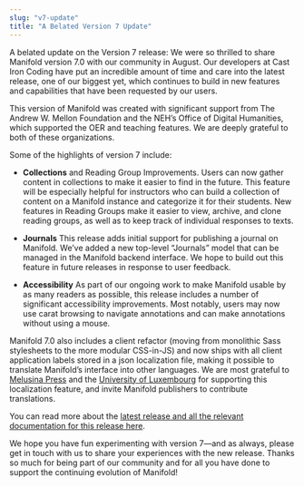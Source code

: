 ```yaml
---
slug: "v7-update"
title: "A Belated Version 7 Update"
---
```


A belated update on the Version 7 release: We were so thrilled to share Manifold version 7.0 with our community in August. Our developers at Cast Iron Coding have put an incredible amount of time and care into the latest release, one of our biggest yet, which continues to build in new features and capabilities that have been requested by our users.

This version of Manifold was created with significant support from The Andrew W. Mellon Foundation and the NEH’s Office of Digital Humanities, which supported the OER and teaching features. We are deeply grateful to both of these organizations.

Some of the highlights of version 7 include:

* **Collections** and Reading Group Improvements. Users can now gather content in collections to make it easier to find in the future. This feature will be especially helpful for instructors who can build a collection of content on a Manifold instance and categorize it for their students. New features in Reading Groups make it easier to view, archive, and clone reading groups, as well as to keep track of individual responses to texts.

* **Journals** This release adds initial support for publishing a journal on Manifold. We’ve added a new top-level “Journals” model that can be managed in the Manifold backend interface. We hope to build out this feature in future releases in response to user feedback.

* **Accessibility** As part of our ongoing work to make Manifold usable by as many readers as possible, this release includes a number of significant accessibility improvements. Most notably, users may now use carat browsing to navigate annotations and can make annotations without using a mouse.

Manifold 7.0 also includes a client refactor (moving from monolithic Sass stylesheets to the more modular CSS-in-JS) and now ships with all client application labels stored in a json localization file, making it possible to translate Manifold’s interface into other languages. We are most grateful to [Melusina Press](https://www.melusinapress.lu/) and the [University of Luxembourg](https://wwwen.uni.lu/) for supporting this localization feature, and invite Manifold publishers to contribute translations.  

You can read more about the [latest release and all the relevant documentation for this release here](https://manifoldscholar.github.io/manifold-docusaurus/docs/administering/release_notes/v7x/).

We hope you have fun experimenting with version 7—and as always, please get in touch with us to share your experiences with the new release. Thanks so much for being part of our community and for all you have done to support the continuing evolution of Manifold!
